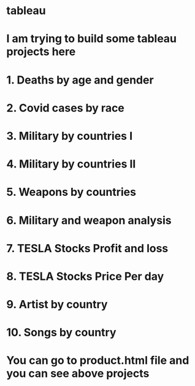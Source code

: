 # tableau
# I am trying to build some tableau projects here
# 1. Deaths by age and gender
# 2. Covid cases by race
# 3. Military by countries I
# 4. Military by countries II
# 5. Weapons by countries
# 6. Military and weapon analysis
# 7. TESLA Stocks Profit and loss
# 8. TESLA Stocks Price Per day
# 9. Artist by country
# 10. Songs by country

# You can go to  product.html file and you can see above projects 
[link text itself]: http://www.reddit.com
